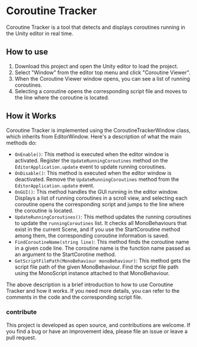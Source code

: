 # Coroutine Tracker

Coroutine Tracker is a tool that detects and displays coroutines running in the Unity editor in real time.

## How to use

1. Download this project and open the Unity editor to load the project.
2. Select "Window" from the editor top menu and click "Coroutine Viewer".
3. When the Coroutine Viewer window opens, you can see a list of running coroutines.
4. Selecting a coroutine opens the corresponding script file and moves to the line where the coroutine is located.

## How it Works

Coroutine Tracker is implemented using the CoroutineTrackerWindow class, which inherits from EditorWindow. Here's a description of what the main methods do:

- `OnEnable()`: This method is executed when the editor window is activated. Register the `UpdateRunningCoroutines` method on the `EditorApplication.update` event to update running coroutines.
- `OnDisable()`: This method is executed when the editor window is deactivated. Remove the `UpdateRunningCoroutines` method from the `EditorApplication.update` event.
- `OnGUI()`: This method handles the GUI running in the editor window. Displays a list of running coroutines in a scroll view, and selecting each coroutine opens the corresponding script and jumps to the line where the coroutine is located.
- `UpdateRunningCoroutines()`: This method updates the running coroutines to update the `runningCoroutines` list. It checks all MonoBehaviours that exist in the current Scene, and if you use the StartCoroutine method among them, the corresponding coroutine information is saved.
- `FindCoroutineName(string line)`: This method finds the coroutine name in a given code line. The coroutine name is the function name passed as an argument to the StartCorotine method.
- `GetScriptFilePath(MonoBehaviour monoBehaviour)`: This method gets the script file path of the given MonoBehaviour. Find the script file path using the MonoScript instance attached to that MonoBehaviour.

The above description is a brief introduction to how to use Coroutine Tracker and how it works. If you need more details, you can refer to the comments in the code and the corresponding script file.

### contribute

This project is developed as open source, and contributions are welcome. If you find a bug or have an improvement idea, please file an issue or leave a pull request.
